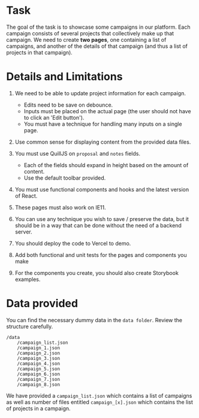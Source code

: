 # Task
The goal of the task is to showcase some campaigns in our platform. Each campaign consists of several projects that collectively make up that campaign. We need to create **two pages**, one containing a list of campaigns, and another of the details of that campaign (and thus a list of projects in that campaign).


# Details and Limitations
1. We need to be able to update project information for each campaign.
    - Edits need to be save on debounce.
    - Inputs must be placed on the actual page (the user should not have to click an 'Edit button').
    - You must have a technique for handling many inputs on a single page.

2. Use common sense for displaying content from the provided data files.

3. You must use QuillJS on `proposal` and `notes` fields.
    - Each of the fields should expand in height based on the amount of content.
    - Use the default toolbar provided.

4. You must use functional components and hooks and the latest version of React.

5. These pages must also work on IE11.

6. You can use any technique you wish to save / preserve the data, but it should be in a way that can be done without the need of a backend server.

7. You should deploy the code to Vercel to demo. 

8. Add both functional and unit tests for the pages and components you make

9. For the components you create, you should also create Storybook examples.


# Data provided

You can find the necessary dummy data in the `data folder`. Review the structure carefully.
```
/data
    /campaign_list.json
    /campaign_1.json
    /campaign_2.json
    /campaign_3.json
    /campaign_4.json
    /campaign_5.json
    /campaign_6.json
    /campaign_7.json
    /campaign_8.json
```

We have provided a `campaign_list.json` which contains a list of campaigns as well as number of files entitled `campaign_[x].json` which contains the list of projects in a campaign.
